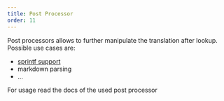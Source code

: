 ```yaml
---
title: Post Processor
order: 11
---
```


Post processors allows to further manipulate the translation after lookup. Possible use cases are:

- [sprintf support](https://github.com/i18next/i18next-sprintf-postProcessor)
- markdown parsing
- ...

For usage read the docs of the used post processor
